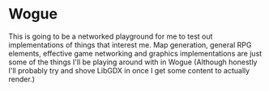 # Wogue

This is going to be a networked playground for me to test out implementations of things that interest
me. Map generation, general RPG elements, effective game networking and graphics implementations are just some of the 
things I'll be playing around with in Wogue (Although honestly I'll probably try and shove LibGDX in once I get some
content to actually render.)




